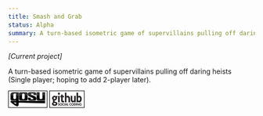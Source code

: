 ```yaml
---
title: Smash and Grab
status: Alpha
summary: A turn-based isometric game of supervillains pulling off daring heists!
---
```


_[Current project]_

A turn-based isometric game of supervillains pulling off daring heists (Single player; hoping to add 2-player later).

[![Gosu forum](/images/libgosu.png)](http://www.libgosu.org/cgi-bin/mwf/topic_show.pl?tid=659)
[![Github project](/images/github.png)](http://github.com/Spooner/smash_and_grab)
